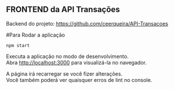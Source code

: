 ## FRONTEND da API Transações 

Backend  do projeto: https://github.com/ceerqueira/API-Transacoes

#Para Rodar a aplicação

 `npm start`

Executa a aplicação no modo de desenvolvimento.\
Abra [http://localhost:3000](http://localhost:3000) para visualizá-la no navegador.

A página irá recarregar se você fizer alterações.\
Você também poderá ver quaisquer erros de lint no console.
